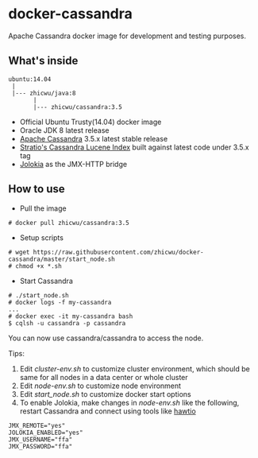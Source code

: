 # docker-cassandra
Apache Cassandra docker image for development and testing purposes.

## What's inside
```
ubuntu:14.04
 |
 |--- zhicwu/java:8
       |
       |--- zhicwu/cassandra:3.5
```
* Official Ubuntu Trusty(14.04) docker image
* Oracle JDK 8 latest release
* [Apache Cassandra](http://cassandra.apache.org/) 3.5.x latest stable release
* [Stratio's Cassandra Lucene Index](https://github.com/Stratio/cassandra-lucene-index) built against latest code under 3.5.x tag
* [Jolokia](https://jolokia.org/) as the JMX-HTTP bridge

## How to use
- Pull the image
```
# docker pull zhicwu/cassandra:3.5
```
- Setup scripts
```
# wget https://raw.githubusercontent.com/zhicwu/docker-cassandra/master/start_node.sh
# chmod +x *.sh
```
- Start Cassandra
```
# ./start_node.sh
# docker logs -f my-cassandra
...
# docker exec -it my-cassandra bash
$ cqlsh -u cassandra -p cassandra
```
You can now use cassandra/cassandra to access the node.

Tips:

1. Edit _cluster-env.sh_ to customize cluster environment, which should be same for all nodes in a data center or whole cluster
2. Edit _node-env.sh_ to customize node environment
3. Edit _start_node.sh_ to customize docker start options
3. To enable Jolokia, make changes in _node-env.sh_ like the following, restart Cassandra and connect using tools like  [hawtio](http://hawt.io/)
```
JMX_REMOTE="yes"
JOLOKIA_ENABLED="yes"
JMX_USERNAME="ffa"
JMX_PASSWORD="ffa"
```
